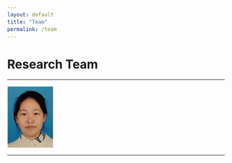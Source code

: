 ```yaml
---
layout: default
title: "Team"
permalink: /team
---
```


# Research Team
* * *
![Sun Xilei](/images/sunxilei.png)

* * *
